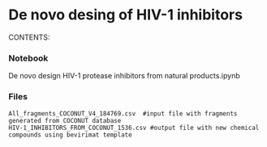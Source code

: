 # De novo desing of HIV-1 inhibitors
CONTENTS:

### Notebook
De novo design HIV-1 protease inhibitors from natural products.ipynb

### Files
```
All_fragments_COCONUT_V4_184769.csv  #input file with fragments generated from COCONUT database
HIV-1_INHIBITORS_FROM_COCONUT_1536.csv #output file with new chemical compounds using bevirimat template
```
